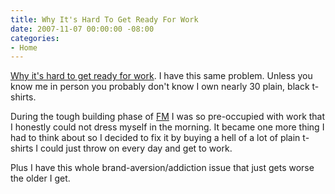 ```yaml
---
title: Why It's Hard To Get Ready For Work
date: 2007-11-07 00:00:00 -08:00
categories:
- Home
---
```


<p><a href="http://www.mlarson.org/2007/10/31/why-its-hard-to-get-ready-for-work/">Why it's hard to get ready for work</a>. I have this same problem. Unless you know me in person you probably don't know I own nearly 30 plain, black t-shirts. </p>

<p>During the tough building phase of <a href="http://www.federatedmedia.net/">FM</a> I was so pre-occupied with work that I honestly could not dress myself in the morning. It became one more thing I had to think about so I decided to fix it by buying a hell of a lot of plain t-shirts I could just throw on every day and get to work.</p>

<p>Plus I have this whole brand-aversion/addiction issue that just gets worse the older I get.</p>
